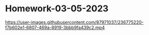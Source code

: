 # Homework-03-05-2023


https://user-images.githubusercontent.com/87971037/236775220-f7b602e1-6807-469a-8919-3bbb9fa439c2.mp4

